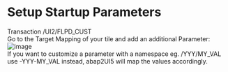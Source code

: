 # Setup Startup Parameters
Transaction /UI2/FLPD_CUST <br>
Go to the Target Mapping of your tile and add an additional Parameter:
![image](https://github.com/abap2UI5/abap2UI5-documentation/assets/102328295/c1383769-34ab-4be0-af6b-21bf2f2ddbba)
<br>
If you want to customize a parameter with a namespace eg. /YYY/MY_VAL use -YYY-MY_VAL instead, abap2UI5 will map the values accordingly.
